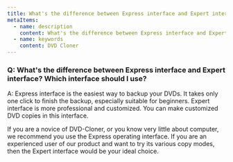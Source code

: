 ```yaml
---
title: What's the difference between Express interface and Expert interface
metaItems:
  - name: description
    content: What's the difference between Express interface and Expert interface
  - name: keywords
    content: DVD Cloner
---
```


### Q: What's the difference between Express interface and Expert interface? Which interface should I use?

A:
Express interface is the easiest way to backup your DVDs. It takes only one click to finish the backup, especially suitable for beginners.
Expert interface is more professional and customized. You can make customized DVD copies in this interface.

If you are a novice of DVD-Cloner, or you know very little about computer, we recommend you use the Express operating interface.
If you are an experienced user of our product and want to try its various copy modes, then the Expert interface would be your ideal choice.

